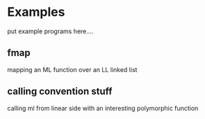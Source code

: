# Examples
put example programs here....

## fmap
mapping an ML function over an LL linked list

## calling convention stuff 
calling ml from linear side with an interesting polymorphic function
